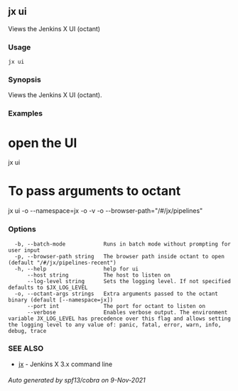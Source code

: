 ## jx ui

Views the Jenkins X UI (octant)

### Usage

```
jx ui
```

### Synopsis

Views the Jenkins X UI (octant).

### Examples

  # open the UI
  jx ui
  # To pass arguments to octant
  jx ui -o --namespace=jx -o -v -o --browser-path="/#/jx/pipelines"

### Options

```
  -b, --batch-mode            Runs in batch mode without prompting for user input
  -p, --browser-path string   The browser path inside octant to open (default "/#/jx/pipelines-recent")
  -h, --help                  help for ui
      --host string           The host to listen on
      --log-level string      Sets the logging level. If not specified defaults to $JX_LOG_LEVEL
  -o, --octant-args strings   Extra arguments passed to the octant binary (default [--namespace=jx])
      --port int              The port for octant to listen on
      --verbose               Enables verbose output. The environment variable JX_LOG_LEVEL has precedence over this flag and allows setting the logging level to any value of: panic, fatal, error, warn, info, debug, trace
```

### SEE ALSO

* [jx](jx.md)	 - Jenkins X 3.x command line

###### Auto generated by spf13/cobra on 9-Nov-2021

